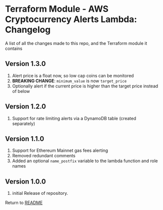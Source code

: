 Terraform Module - AWS Cryptocurrency Alerts Lambda: Changelog
==============================================================
A list of all the changes made to this repo, and the Terraform module it contains

Version 1.3.0
-------------

1. Alert price is a float now, so low cap coins can be monitored
2. **BREAKING CHANGE**: `minimum_value` is now `target_price`
2. Optionally alert if the current price is higher than the target price instead of below

Version 1.2.0
-------------

1. Support for rate limiting alerts via a DynamoDB table (created separately)

Version 1.1.0
-------------

1. Support for Ethereum Mainnet gas fees alerting
2. Removed redundant comments
3. Added an optional `name_postfix` variable to the lambda function and role names

Version 1.0.0
-------------

1. initial Release of repository.

Return to [README](README.md)
